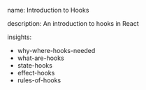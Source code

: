 name: Introduction to Hooks

description: An introduction to hooks in React

insights:
  - why-where-hooks-needed
  - what-are-hooks
  - state-hooks
  - effect-hooks
  - rules-of-hooks